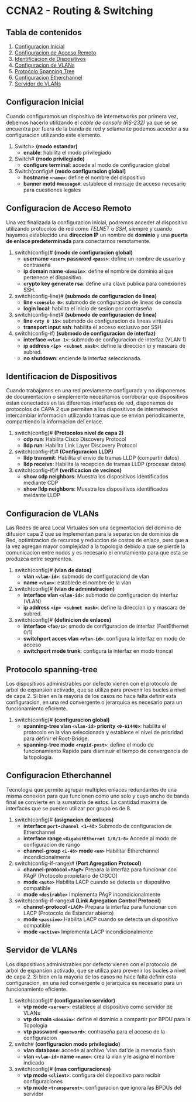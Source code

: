 # CCNA2 - Routing & Switching
## Tabla de contenidos
1. [Configuracion Inicial](#configuracion-inicial)
2. [Configuracion de Acceso Remoto](#configuracion-de-acceso-remoto)
3. [Identificacion de Dispositivos](#identificacion-de-dispositivos)
4. [Configuracion de VLANs](#configuracion-de-vlans)
5. [Protocolo Spanning Tree](#protocolo-spanning-tree)
6. [Configuracion Etherchannel](#configuracion-etherchannel)
7. [Servidor de VLANs](#servidor-de-vlans)

## Configuracion Inicial
Cuando configuramos un dispositivo de internetworks por primera vez, debemos hacerlo utilizando el *cable de consola (RS-232)* ya que se se encuentra por fuera de la banda de red y solamente podemos acceder a su configuracion utilizando este elemento.

1. Switch> __(modo estandar)__
	* __enable__: habilita el modo privilegiado
2. Switch# __(modo privilegiado)__
	* __configure terminal__: accede al modo de configuracion global
3. Switch(config)# __(modo configuracion global)__
	* __hostname `<name>`__: define el nombre del dispositivo
	* __banner motd `#message#`__: establece el mensaje de acceso necesario para cuestiones legales

## Configuracion de Acceso Remoto
Una vez finalizada la configuracion inicial, podremos acceder al dispositivo utilizando protocolos de red como _TELNET_ o _SSH_, siempre y cuando hayamos establecido una __direccion IP__ un nombre de __dominio__ y una __puerta de enlace predeterminada__ para conectarnos remotamente.

1. switch(config)# __(modo de configuracion global)__
	* __username `<user>` password `<pass>`__: define un nombre de usuario y contraseña
	* __ip domain name `<domain>`__: define el nombre de dominio al que pertenece el dispositivo.
	* __crypto key generate rsa__: define una clave publica para conexiones SSH.
2. switch(config-line)# __(submodo de configuracion de linea)__
	* __line `<console 0>`__: submodo de configuracion de lineas de consola
	* __login local__: habilita el inicio de sesion por contraseña
3. switch(config-line)# __(submodo de configuracion de linea)__
	* __line `<vty 0 15>`__: submodo de configuracion de lineas virtuales
	* __transport input ssh__: habilita el acceso exclusivo por SSH
4. switch(config-if) __(submodo de configuracion de interfaz)__
	* __interface `<vlan 1>`__: submodo de configuracion de interfaz (VLAN 1)
	* __ip address `<ip> <subnet mask>`__: define la direccion ip y mascara de subred.
	* __no shutdown__: enciende la interfaz seleccionada.

## Identificacion de Dispositivos
Cuando trabajamos en una red previamente configurada y no disponemos de documentacion o simplemente necesitamos corroborar que dispositivos estan conectados en las diferentes interfaces de red, disponemos de protocolos de CAPA 2 que permiten a los dispositivos de internetworks intercambiar informacion utilizando tramas que se envian periodicamente, compartiendo la informacion del enlace.

1. switch(config)# __(Protocolos nivel de capa 2)__
	* __cdp run__: Habilita Cisco Discovery Protocol
	* __lldp run__: Habilita Link Layer Discovery Protocol
2. switch(config-if)# __(Configuracion LLDP)__
	* __lldp transmit__: Habilita el envio de tramas LLDP (compartir datos)
	* __lldp receive__: Habilita la recepcion de tramas LLDP (procesar datos)
3. switch(config-if)# __(verificacion de vecinos)__
	* __show cdp neighbors__: Muestra los dispositivos identificados mediante CDP
	* __show lldp neighbors__: Muestra los dispositivos identificados meidante LLDP

## Configuracion de VLANs
Las Redes de area Local Virtuales son una segmentacion del dominio de difusion capa 2 que se implementan para la separacion de dominios de Red, optimizacion de recursos y reduccion de costos de enlace, pero que a la vez agregan mayor complejidad a la topologia debido a que se pierde la comunicacion entre nodos y es necesario el enrutamiento para que esta se produzca entre segmentos.

1. switch(config)# __(vlan de datos)__
	* __vlan `<vlan-id>`__: submodo de configuraciond de vlan
	* __name `<vlan>`__: establede el nombre de la vlan
2. switch(config)# __(vlan de administracion)__
	* __interface vlan `<vlan-id>`__: submodo de configuracion de interfaz (VLAN)
	* __ip address `<ip> <subnet mask>`__: define la direccion ip y mascara de subred.
3. switch(config)# __(definicion de enlaces)__
	* __interface `<fa0/1>`__: smodo de configuracion de interfaz (FastEthernet 0/1)
	* __switchport acces vlan `<vlan-id>`__: configura la interfaz en modo de acceso
	* __switchport mode trunk__: configura la interfaz en modo troncal

## Protocolo spanning-tree

Los dispositivos administrables por defecto vienen con el protocolo de arbol de expansion activado, que se utiliza para prevenir los bucles a nivel de capa 2. Si bien en la mayoria de los casos no hace falta definir esta configuracion, en una red convergente o jerarquica es necesario para un funcionamiento eficiente.

1. switch(config)# __(configuracion global)__
	* __spanning-tree vlan `<vlan-id>` priority `<0-61440>`__: habilita el protocolo en la vlan seleccionada y establece el nivel de prioridad para definir el Root-Bridge.
	* __spanning-tree mode `<rapid-pvst>`__: define el modo de funcionamiento Rapido para disminuir el tiempo de convergencia de la topologia.

## Configuracion Etherchannel
Tecnologia que permite agrupar multiples enlaces redundantes de una misma conexion para que funcionen como uno solo y cuyo ancho de banda final se convierte en la sumatoria de estos. La cantidad maxima de interfaces que se pueden utilizar por grupo es de 8.

1. switch(config)# __(asignacion de enlaces)__
	* __interface `port-channel <1-48>`__ Submodo de configuracion de Etherchannel
	* __interface range `<GigabitEthernet 1/0/1-8>`__ Accede al modo de configuracion de rango
	* __channel-group `<1-48>` mode `<on>`__ Habilitar Etherchannel incondicionalmente
2. switch(config-if-range)# __(Port Agregation Protocol)__
	* __channel-protocol `<PAgP>`__ Prepara la interfaz para funcionar con PAgP (Protocolo propietario de CISCO)
	* __mode `<auto>`__ Habilita LACP cuando se detecta un dispositivo compatible
	* __mode `<desirable>`__ Implementa PAgP incondicionalmente
3. switch(config-if-range)# __(Link Agregation Control Protocol)__
	* __channel-protocol `<LACP>`__ Prepara la interfaz para funcionar con LACP (Protocolo de Estandar abierto)
	* __mode `<passive>`__ Habilita LACP cuando se detecta un dispositivo compatible
	* __mode `<active>`__ Implementa LACP incondicionalmente

## Servidor de VLANs
Los dispositivos administrables por defecto vienen con el protocolo de arbol de expansion activado, que se utiliza para prevenir los bucles a nivel de capa 2. Si bien en la mayoria de los casos no hace falta definir esta configuracion, en una red convergente o jerarquica es necesario para un funcionamiento eficiente.

1. switch(config)# __(configuracion servidor)__
	* __vtp mode `<server>`__: establece al dispositivo como servidor de VLANs
	* __vtp domain `<domain>`__: define el dominio a compartir por BPDU para la Topologia
	* __vtp password `<password>`__: contraseña para el acceso de la configuracion
2. switch# __(configuracion modo privilegiado)__
	* __vlan database__: accede al archivo 'vlan.dat'de la memoria flash
	*	__vlan `<vlan-id>` name `<name>`__: crea la vlan y le asigna el nombre indicado
3. switch(config)# __(mas configuraciones)__
	*	__vtp mode `<client>`__: configura del dispositivo para recibir configuraciones
	* __vtp mode `<transparent>`__: configuracion que ignora las BPDUs del servidor
